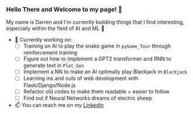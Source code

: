 ### Hello There and Welcome to my page! :tada:

My name is Darren and I'm currently building things that I find interesting, especially within the field of AI and ML :brain:
 - :hammer: Currently working on:
   - [ ] Training an AI to play the snake game in `pyGame_Tour` through reinforcement training
   - [ ] Figure out how to implement a GPT2 transformer and RNN to generate text in `Plot_Gen`
   - [ ] Implement a NN to make an AI optimally play Blackjack in `Blackjack`
   - [ ] Learning ins and outs of web development with Flask/Django/Node.js
   - [ ] Refactor old codes to make them readable + easier to follow
   - [ ] Find out if Neural Networks dreams of electric sheep
 - 📫 You can reach me on my [LinkedIn](https://www.linkedin.com/in/darren-ngatimin/)


<!--
**dngatimin95/dngatimin95** is a ✨ _special_ ✨ repository because its `README.md` (this file) appears on your GitHub profile.

Here are some ideas to get you started:

- 🔭 I’m currently working on ...
- 🌱 I’m currently learning ...
- 👯 I’m looking to collaborate on ...
- 🤔 I’m looking for help with ...
- 💬 Ask me about ...
- 📫 How to reach me: ...
- 😄 Pronouns: ...
- ⚡ Fun fact: ...
-->
